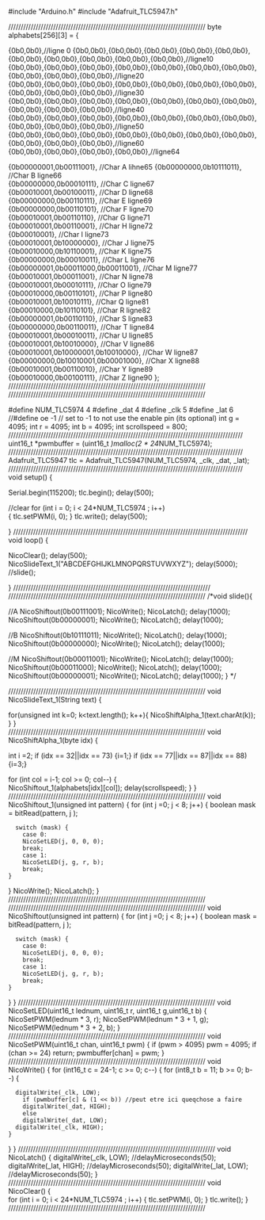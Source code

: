 #include "Arduino.h"
#include "Adafruit_TLC5947.h"

///////////////////////////////////////////////////////////////////////////////
byte alphabets[256][3] = { 
  
{0b0,0b0},//ligne 0
{0b0,0b0},{0b0,0b0},{0b0,0b0},{0b0,0b0},{0b0,0b0},{0b0,0b0},{0b0,0b0},{0b0,0b0},{0b0,0b0},{0b0,0b0},//ligne10           
{0b0,0b0},{0b0,0b0},{0b0,0b0},{0b0,0b0},{0b0,0b0},{0b0,0b0},{0b0,0b0},{0b0,0b0},{0b0,0b0},{0b0,0b0},//ligne20    
{0b0,0b0},{0b0,0b0},{0b0,0b0},{0b0,0b0},{0b0,0b0},{0b0,0b0},{0b0,0b0},{0b0,0b0},{0b0,0b0},{0b0,0b0},//ligne30    
{0b0,0b0},{0b0,0b0},{0b0,0b0},{0b0,0b0},{0b0,0b0},{0b0,0b0},{0b0,0b0},{0b0,0b0},{0b0,0b0},{0b0,0b0},//ligne40    
{0b0,0b0},{0b0,0b0},{0b0,0b0},{0b0,0b0},{0b0,0b0},{0b0,0b0},{0b0,0b0},{0b0,0b0},{0b0,0b0},{0b0,0b0},//ligne50    
{0b0,0b0},{0b0,0b0},{0b0,0b0},{0b0,0b0},{0b0,0b0},{0b0,0b0},{0b0,0b0},{0b0,0b0},{0b0,0b0},{0b0,0b0},//ligne60   
{0b0,0b0},{0b0,0b0},{0b0,0b0},{0b0,0b0},//ligne64  

{0b00000001,0b00111001},            //Char A lihne65
{0b00000000,0b10111011},            //Char B ligne66   
{0b00000000,0b00010111},            //Char C ligne67   
{0b00010001,0b00100011},            //Char D ligne68   
{0b00000000,0b00110111},            //Char E ligne69   
{0b00000000,0b00110101},            //Char F ligne70   
{0b00010001,0b00110110},            //Char G ligne71   
{0b00010001,0b00110001},            //Char H ligne72   
{0b00010001},                       //Char I ligne73   
{0b00010001,0b10000000},            //Char J ligne75   
{0b00010000,0b10110001},            //Char K ligne75   
{0b00000000,0b00010011},            //Char L ligne76   
{0b00000001,0b00011000,0b00011001}, //Char M ligne77     
{0b00010001,0b00011001},            //Char N ligne78   
{0b00010001,0b00010111},            //Char O ligne79   
{0b00010000,0b00110101},            //Char P ligne80   
{0b00010001,0b10010111},            //Char Q ligne81   
{0b00010000,0b10110101},            //Char R ligne82   
{0b00000001,0b00110110},            //Char S ligne83   
{0b00000000,0b00110011},            //Char T ligne84   
{0b00010001,0b00010011},            //Char U ligne85   
{0b00010001,0b10010000},            //Char V ligne86   
{0b00010001,0b10000001,0b10010000}, //Char W ligne87   
{0b00000000,0b10010001,0b00001000}, //Char X ligne88   
{0b00010001,0b00110010},            //Char Y ligne89   
{0b00010000,0b00100111},            //Char Z ligne90 
};
///////////////////////////////////////////////////////////////////////////////
///////////////////////////////////////////////////////////////////////////////

#define NUM_TLC5974 4
#define _dat   4
#define _clk   5
#define _lat   6
//#define oe  -1  // set to -1 to not use the enable pin (its optional)
int g = 4095;
int r = 4095;
int b = 4095;
int scrollspeed = 800;
//////////////////////////////////////////////////////////////////////////////////////////////
uint16_t *pwmbuffer = (uint16_t *)malloc(2 * 24*NUM_TLC5974);
//////////////////////////////////////////////////////////////////////////////////////////////
Adafruit_TLC5947 tlc = Adafruit_TLC5947(NUM_TLC5974, _clk, _dat, _lat);
//////////////////////////////////////////////////////////////////////////////////////////////
void setup() {

  Serial.begin(115200);
  tlc.begin();
  delay(500);
  
  //clear
  for (int i = 0; i < 24*NUM_TLC5974 ; i++)  
  {
  tlc.setPWM(i, 0);
  }
  tlc.write();
  delay(500);

}
//////////////////////////////////////////////////////////////////////////////////////////////   
void loop() {

NicoClear();
delay(500);
NicoSlideText_1("ABCDEFGHIJKLMNOPQRSTUVWXYZ");
delay(5000);
//slide();

}
/////////////////////////////////////////////////////////////////////////////// 
/////////////////////////////////////////////////////////////////////////////// 
/*void slide(){
  
  //A
  NicoShiftout(0b00111001);
  NicoWrite();
  NicoLatch();
  delay(1000);
  NicoShiftout(0b00000001);
  NicoWrite();
  NicoLatch();
  delay(1000);
  
  //B
  NicoShiftout(0b10111011);
  NicoWrite();
  NicoLatch();
  delay(1000);
  NicoShiftout(0b00000000);
  NicoWrite();
  NicoLatch();
  delay(1000);
 
  //M
  NicoShiftout(0b00011001);
  NicoWrite();
  NicoLatch();
  delay(1000);
  NicoShiftout(0b00011000);
  NicoWrite();
  NicoLatch();
  delay(1000);
  NicoShiftout(0b00000001);
  NicoWrite();
  NicoLatch();
  delay(1000);
}
*/

/////////////////////////////////////////////////////////////////////////////// 
void NicoSlideText_1(String text) { 

for(unsigned int k=0; k<text.length(); k++){ 
  NicoShiftAlpha_1(text.charAt(k));
  }
}  
/////////////////////////////////////////////////////////////////////////////// 
void NicoShiftAlpha_1(byte idx) {  

int i =2;
if (idx == 32||idx == 73) {i=1;}
if (idx == 77||idx == 87||idx == 88) {i=3;}
   
  for (int col = i-1; col >= 0; col--) {   
    NicoShiftout_1(alphabets[idx][col]);
    delay(scrollspeed);
  }
}
///////////////////////////////////////////////////////////////////////////////
void NicoShiftout_1(unsigned int pattern) {
  for (int j =0; j < 8; j++) { 
      boolean mask = bitRead(pattern, j );

      switch (mask) {
        case 0:
        NicoSetLED(j, 0, 0, 0);
        break;
        case 1:
        NicoSetLED(j, g, r, b);
        break;
    }
  }
NicoWrite();
NicoLatch();
}
///////////////////////////////////////////////////////////////////////////////
///////////////////////////////////////////////////////////////////////////////
void NicoShiftout(unsigned int pattern) {
  for (int j =0; j < 8; j++) { 
      boolean mask = bitRead(pattern, j );

      switch (mask) {
        case 0:
        NicoSetLED(j, 0, 0, 0);
        break;
        case 1:
        NicoSetLED(j, g, r, b);
        break;
    }
  }
}
///////////////////////////////////////////////////////////////////////////////
void NicoSetLED(uint16_t lednum, uint16_t r, uint16_t g,uint16_t b) {
  NicoSetPWM(lednum * 3, r);
  NicoSetPWM(lednum * 3 + 1, g);
  NicoSetPWM(lednum * 3 + 2, b);
}
///////////////////////////////////////////////////////////////////////////////
void NicoSetPWM(uint16_t chan, uint16_t pwm) {
  if (pwm > 4095)
    pwm = 4095;
if (chan >= 24) 
    return;
  pwmbuffer[chan] = pwm;
}
///////////////////////////////////////////////////////////////////////////////
void NicoWrite() { 
for (int16_t c = 24-1; c >= 0; c--) { 
   for (int8_t b = 11; b >= 0; b--) {

      digitalWrite(_clk, LOW);
        if (pwmbuffer[c] & (1 << b)) //peut etre ici queqchose a faire
        digitalWrite(_dat, HIGH);
        else
        digitalWrite(_dat, LOW);
      digitalWrite(_clk, HIGH);
    }
  }
}
///////////////////////////////////////////////////////////////////////////////
void NicoLatch() {
  digitalWrite(_clk, LOW);
  //delayMicroseconds(50);
  digitalWrite(_lat, HIGH);
  //delayMicroseconds(50);
  digitalWrite(_lat, LOW);  
  //delayMicroseconds(50);
}
///////////////////////////////////////////////////////////////////////////////
void NicoClear() {  
  for (int i = 0; i < 24*NUM_TLC5974 ; i++)  {
  tlc.setPWM(i, 0);
  }
  tlc.write();
}
/////////////////////////////////////////////////////////////////////////////// 
